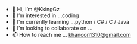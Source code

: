 - 👋 Hi, I’m @KkingGz
- 👀 I’m interested in ...coding
- 🌱 I’m currently learning ...python / C# / C / Java
- 💞️ I’m looking to collaborate on ...
- 📫 How to reach me ... khanoon1310@gmail.com

<!---
KkingGz/KkingGz is a ✨ special ✨ repository because its `README.md` (this file) appears on your GitHub profile.
You can click the Preview link to take a look at your changes.
--->
